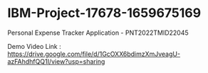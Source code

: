 # IBM-Project-17678-1659675169
Personal Expense Tracker Application - PNT2022TMID22045

Demo Video Link : https://drive.google.com/file/d/1GcOXX6bdimzXmJveagU-azFAhdhfQQ1I/view?usp=sharing
